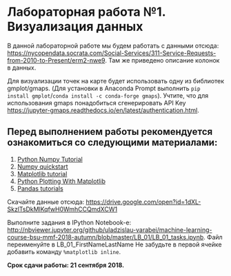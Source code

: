 # Лабораторная работа №1. Визуализация данных
В данной лабораторной работе мы будем работать с данными отсюда: https://nycopendata.socrata.com/Social-Services/311-Service-Requests-from-2010-to-Present/erm2-nwe9. Там же приведено описание колонок в данных. 

Для визуализации точек на карте будет использовать одну из библиотек gmplot/gmaps. (Для установки в Anaconda Prompt выполнить `pip install gmplot`/`conda install -c conda-forge gmaps`). Учтите, что для использования gmaps понадобиться сгенерировать API Key https://jupyter-gmaps.readthedocs.io/en/latest/authentication.html.

## Перед выполнением работы рекомендуется ознакомиться со следующими материалами:
1. [Python Numpy Tutorial](http://cs231n.github.io/python-numpy-tutorial/)
2. [Numpy quickstart](https://docs.scipy.org/doc/numpy/user/quickstart.html)
3. [Matplotlib tutorial](https://matplotlib.org/users/pyplot_tutorial.html)
4. [Python Plotting With Matplotlib](https://realpython.com/python-matplotlib-guide/)
5. [Pandas tutorials](https://pandas.pydata.org/pandas-docs/stable/tutorials.html)

Скачайте данные отсюда: https://drive.google.com/open?id=1dXL-SkzlTsDkMlKqfwH0WmhCCQmdXCW1

Выполните задания в IPython Notebook-е: http://nbviewer.jupyter.org/github/uladzislau-varabei/machine-learning-course-bsu-mmf-2018-autumn/blob/master/LB_01/LB_01_tasks.ipynb. Файл переименуйте в LB_01_FirstNameLastName 
Не забудьте в первой ячейке добавить команду `%matplotlib inline`.

**Срок сдачи работы: 21 сентября 2018.**

